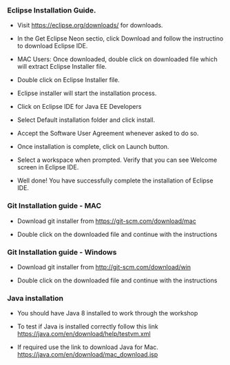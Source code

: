 ### Eclipse Installation Guide.

- Visit https://eclipse.org/downloads/ for downloads.

- In the Get Eclipse Neon sectio, click Download and follow the instructino to download Eclipse IDE.

- MAC Users:
Once downloaded, double click on downloaded file which will extract Eclipse Installer file. 

- Double click on Eclipse Installer file.

- Eclipse installer will start the installation process.

- Click on Eclipse IDE for Java EE Developers

- Select Default installation folder and click install.

- Accept the Software User Agreement whenever asked to do so.

- Once installation is complete, click on Launch button.

- Select a workspace when prompted. Verify that you can see Welcome screen in Eclipse IDE.

- Well done! You have successfully complete the installation of Eclipse IDE.

### Git Installation guide  - MAC

- Download git installer from https://git-scm.com/download/mac

- Double click on the downloaded file and continue with the instructions

### Git Installation guide - Windows

- Download git installer from http://git-scm.com/download/win

- Double click on the downloaded file and continue with the instructions

### Java installation

- You should have Java 8 installed to work through the workshop

- To test if Java is installed correctly follow this link https://java.com/en/download/help/testvm.xml

- If required use the link to download Java for Mac. https://java.com/en/download/mac_download.jsp

